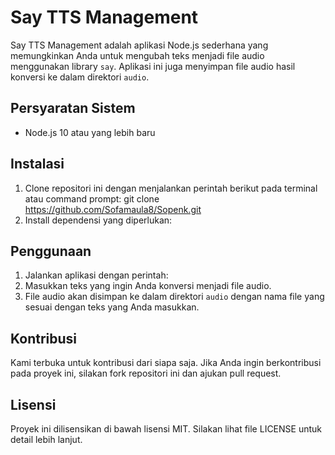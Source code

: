 # Say TTS Management

Say TTS Management adalah aplikasi Node.js sederhana yang memungkinkan Anda untuk mengubah teks menjadi file audio menggunakan library `say`. Aplikasi ini juga menyimpan file audio hasil konversi ke dalam direktori `audio`.

## Persyaratan Sistem

- Node.js 10 atau yang lebih baru

## Instalasi

1. Clone repositori ini dengan menjalankan perintah berikut pada terminal atau command prompt:
git clone https://github.com/Sofamaula8/Sopenk.git
2. Install dependensi yang diperlukan:

## Penggunaan

1. Jalankan aplikasi dengan perintah:
2. Masukkan teks yang ingin Anda konversi menjadi file audio.
3. File audio akan disimpan ke dalam direktori `audio` dengan nama file yang sesuai dengan teks yang Anda masukkan.

## Kontribusi

Kami terbuka untuk kontribusi dari siapa saja. Jika Anda ingin berkontribusi pada proyek ini, silakan fork repositori ini dan ajukan pull request.

## Lisensi

Proyek ini dilisensikan di bawah lisensi MIT. Silakan lihat file LICENSE untuk detail lebih lanjut.

